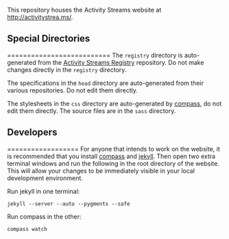 This repository houses the Activity Streams website at <http://activitystrea.ms/>.

## Special Directories ##
==========================
The `registry` directory is auto-generated from the [Activity Streams Registry][registry] repository.  Do not make
changes directly in the `registry` directory.

The specifications in the `head` directory are auto-generated from their various repositories.  Do not edit them 
directly.

The stylesheets in the `css` directory are auto-generated by [compass][], do not edit them directly.  The source files 
are in the `sass` directory.

## Developers ##
==================
For anyone that intends to work on the website, it is recommended that you install [compass][] and [jekyll][].  Then 
open two extra terminal windows and run the following in the root directory of the website.  This will allow your 
changes to be immediately visible in your local development environment.

Run jekyll in one terminal:

    jekyll --server --auto --pygments --safe

Run compass in the other:

    compass watch

[registry]: https://github.com/activitystreams/registry
[compass]: http://compass-style.org/
[jekyll]: https://github.com/mojombo/jekyll
